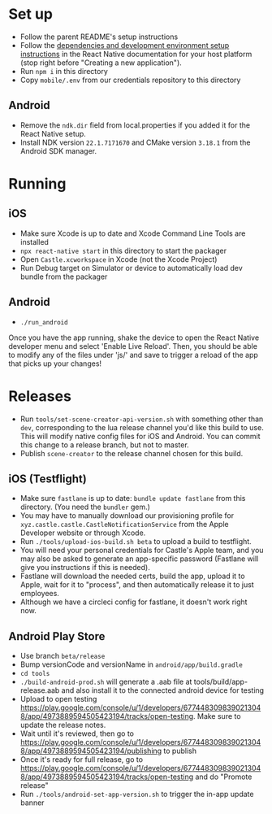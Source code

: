 # Set up

- Follow the parent README's setup instructions
- Follow the [dependencies and development environment setup instructions](https://reactnative.dev/docs/environment-setup) in the React Native documentation for your host platform (stop right before "Creating a new application").
- Run `npm i` in this directory
- Copy `mobile/.env` from our credentials repository to this directory

## Android

- Remove the `ndk.dir` field from local.properties if you added it for the React Native setup.
- Install NDK version `22.1.7171670` and CMake version `3.18.1` from the Android SDK manager.

# Running

## iOS

- Make sure Xcode is up to date and Xcode Command Line Tools are installed
- `npx react-native start` in this directory to start the packager
- Open `Castle.xcworkspace` in Xcode (not the Xcode Project)
- Run Debug target on Simulator or device to automatically load dev bundle from the packager

## Android

- `./run_android`

Once you have the app running, shake the device to open the React Native developer menu and select 'Enable Live Reload'. Then, you should be able to modify any of the files under 'js/' and save to trigger a reload of the app that picks up your changes!

# Releases

- Run `tools/set-scene-creator-api-version.sh` with something other than `dev`, corresponding to the lua release channel you'd like this build to use. This will modify native config files for iOS and Android. You can commit this change to a release branch, but not to master.
- Publish `scene-creator` to the release channel chosen for this build.

## iOS (Testflight)

- Make sure `fastlane` is up to date: `bundle update fastlane` from this directory. (You need the `bundler` gem.)
- You may have to manually download our provisioning profile for `xyz.castle.castle.CastleNotificationService` from the Apple Developer website or through Xcode.
- Run `./tools/upload-ios-build.sh beta` to upload a build to testflight.
- You will need your personal credentials for Castle's Apple team, and you may also be asked to generate an app-specific password (Fastlane will give you instructions if this is needed).
- Fastlane will download the needed certs, build the app, upload it to Apple, wait for it to "process", and then automatically release it to just employees.
- Although we have a circleci config for fastlane, it doesn't work right now.

## Android Play Store

- Use branch `beta/release`
- Bump versionCode and versionName in `android/app/build.gradle`
- `cd tools`
- `./build-android-prod.sh` will generate a .aab file at tools/build/app-release.aab and also install it to the connected android device for testing
- Upload to open testing https://play.google.com/console/u/1/developers/6774483098390213048/app/4973889594505423194/tracks/open-testing. Make sure to update the release notes.
- Wait until it's reviewed, then go to https://play.google.com/console/u/1/developers/6774483098390213048/app/4973889594505423194/publishing to publish
- Once it's ready for full release, go to https://play.google.com/console/u/1/developers/6774483098390213048/app/4973889594505423194/tracks/open-testing and do "Promote release"
- Run `./tools/android-set-app-version.sh` to trigger the in-app update banner
